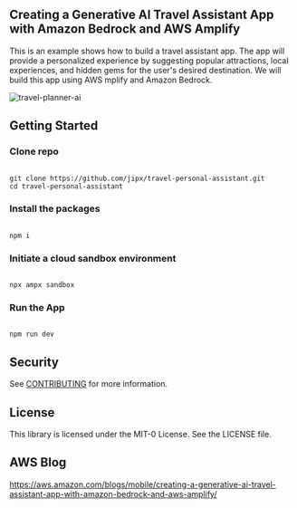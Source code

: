 ## Creating a Generative AI  Travel Assistant App with Amazon Bedrock and AWS Amplify

This is an example shows how to build a travel assistant app. The app will provide a personalized experience by suggesting popular attractions, local experiences, and hidden gems for the user's desired destination. We will build this app using AWS mplify and Amazon Bedrock.

![travel-planner-ai](images/amplify_travel_planner.gif)

## Getting Started
### Clone repo

```

git clone https://github.com/jipx/travel-personal-assistant.git
cd travel-personal-assistant

```

### Install the packages

```

npm i

```

### Initiate a cloud sandbox environment

```

npx ampx sandbox

```

### Run the App

```

npm run dev

```


## Security

See [CONTRIBUTING](CONTRIBUTING.md#security-issue-notifications) for more information.

## License

This library is licensed under the MIT-0 License. See the LICENSE file.

## AWS Blog
https://aws.amazon.com/blogs/mobile/creating-a-generative-ai-travel-assistant-app-with-amazon-bedrock-and-aws-amplify/


